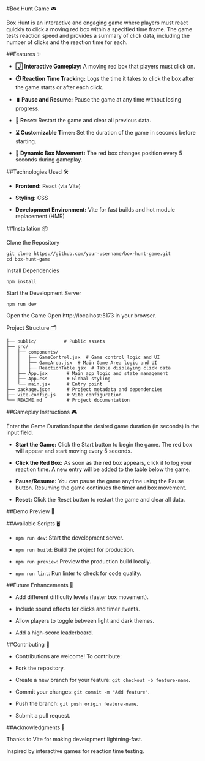 #Box Hunt Game 🎮

Box Hunt is an interactive and engaging game where players must react quickly to click a moving red box within a specified time frame. The game tests reaction speed and provides a summary of click data, including the number of clicks and the reaction time for each.

##Features ✨

- **🄹️ Interactive Gameplay:** A moving red box that players must click on.

- **⏱️ Reaction Time Tracking:** Logs the time it takes to click the box after the game starts or after each click.

- **⏸️ Pause and Resume:** Pause the game at any time without losing progress.

- **🔄 Reset:** Restart the game and clear all previous data.

- **⌛ Customizable Timer:** Set the duration of the game in seconds before starting.

- **🎯 Dynamic Box Movement:** The red box changes position every 5 seconds during gameplay.

##Technologies Used 🛠️

- **Frontend:** React (via Vite)

- **Styling:** CSS

- **Development Environment:** Vite for fast builds and hot module replacement (HMR)

##Installation 📦

Clone the Repository

```
git clone https://github.com/your-username/box-hunt-game.git
cd box-hunt-game
```

Install Dependencies

```
npm install
```

Start the Development Server

```
npm run dev
```

Open the Game
Open http://localhost:5173 in your browser.

Project Structure 🗂

```
├── public/          # Public assets
├── src/
│   ├── components/
│   │   ├── GameControl.jsx  # Game control logic and UI
│   │   ├── GameArea.jsx  # Main Game Area logic and UI
│   │   ├── ReactionTable.jsx  # Table displaying click data
│   ├── App.jsx       # Main app logic and state management
│   ├── App.css       # Global styling
│   └── main.jsx      # Entry point
├── package.json      # Project metadata and dependencies
├── vite.config.js    # Vite configuration
└── README.md         # Project documentation
```

##Gameplay Instructions 🎮

Enter the Game Duration:Input the desired game duration (in seconds) in the input field.

- **Start the Game:** Click the Start button to begin the game. The red box will appear and start moving every 5 seconds.

- **Click the Red Box:** As soon as the red box appears, click it to log your reaction time. A new entry will be added to the table below the game.

- **Pause/Resume:** You can pause the game anytime using the Pause button. Resuming the game continues the timer and box movement.

- **Reset:** Click the Reset button to restart the game and clear all data.

##Demo Preview 🎥



##Available Scripts 🖥️

- `npm run dev`: Start the development server.

- `npm run build`: Build the project for production.

- `npm run preview`: Preview the production build locally.

- `npm run lint`: Run linter to check for code quality.

##Future Enhancements 🚀

- Add different difficulty levels (faster box movement).

- Include sound effects for clicks and timer events.

- Allow players to toggle between light and dark themes.

- Add a high-score leaderboard.

##Contributing 🧫

- Contributions are welcome! To contribute:

- Fork the repository.

- Create a new branch for your feature: `git checkout -b feature-name`.

- Commit your changes: `git commit -m "Add feature"`.

- Push the branch: `git push origin feature-name`.

- Submit a pull request.

##Acknowledgments 🙊

Thanks to Vite for making development lightning-fast.

Inspired by interactive games for reaction time testing.